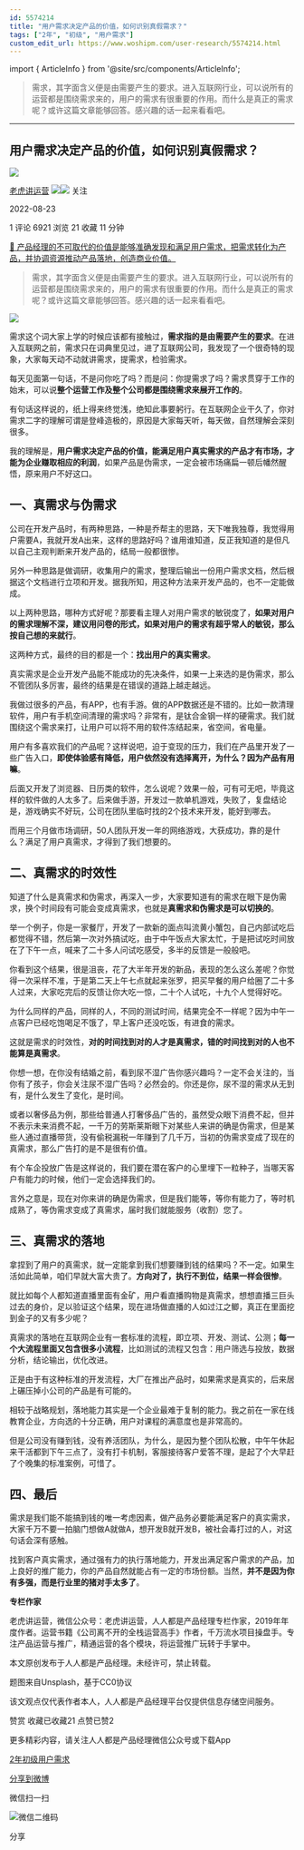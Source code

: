 ```yaml
---
id: 5574214
title: "用户需求决定产品的价值，如何识别真假需求？"
tags: ["2年", "初级", "用户需求"]
custom_edit_url: https://www.woshipm.com/user-research/5574214.html
---
```

import { ArticleInfo } from '@site/src/components/ArticleInfo';

<ArticleInfo
    author="老虎讲运营"
    authorLink="https://www.woshipm.com/u/227260"
    published="2022-08-23"
    views={6921}
    comments={1}
    collects={21}
/>

> 需求，其字面含义便是由需要产生的要求。进入互联网行业，可以说所有的运营都是围绕需求来的，用户的需求有很重要的作用。而什么是真正的需求呢？或许这篇文章能够回答。感兴趣的话一起来看看吧。

---

## 用户需求决定产品的价值，如何识别真假需求？

[![](https://image.woshipm.com/wp-files/2019/09/MaWGa3jaCqYy28UxGK3H.jpg!/both/72x72)](https://www.woshipm.com/u/227260)

[老虎讲运营](https://www.woshipm.com/u/227260) ![](https://static.woshipm.com/tag/1121_1@2x.png)![](https://static.woshipm.com/tag/2103_1@2x.png) 关注

2022-08-23

1 评论 6921 浏览 21 收藏 11 分钟

[🔗 产品经理的不可取代的价值是能够准确发现和满足用户需求，把需求转化为产品，并协调资源推动产品落地，创造商业价值。](https://ke.qidianla.com/courses/90pm)

> 需求，其字面含义便是由需要产生的要求。进入互联网行业，可以说所有的运营都是围绕需求来的，用户的需求有很重要的作用。而什么是真正的需求呢？或许这篇文章能够回答。感兴趣的话一起来看看吧。

![](https://image.woshipm.com/wp-files/2022/08/CYvzcyYRCG2muXSWqipS.jpg)

需求这个词大家上学的时候应该都有接触过，**需求指的是由需要产生的要求**。在进入互联网之前，需求只在词典里见过，进了互联网公司，我发现了一个很奇特的现象，大家每天动不动就讲需求，提需求，检验需求。

每天见面第一句话，不是问你吃了吗？而是问：你提需求了吗？需求贯穿于工作的始末，可以说**整个运营工作及整个公司都是围绕需求来展开工作的**。

有句话这样说的，纸上得来终觉浅，绝知此事要躬行。在互联网企业干久了，你对需求二字的理解可谓是登峰造极的，原因是大家每天听，每天做，自然理解会深刻很多。

我的理解是，**用户需求决定产品的价值，能满足用户真实需求的产品才有市场，才能为企业赚取相应的利润**，如果产品是伪需求，一定会被市场痛扁一顿后幡然醒悟，原来用户不好这口。

## 一、真需求与伪需求

公司在开发产品时，有两种思路，一种是乔帮主的思路，天下唯我独尊，我觉得用户需要A，我就开发A出来，这样的思路好吗？谁用谁知道，反正我知道的是但凡以自己主观判断来开发产品的，结局一般都很惨。

另外一种思路是做调研，收集用户的需求，整理后输出一份用户需求文档，然后根据这个文档进行立项和开发。据我所知，用这种方法来开发产品的，也不一定能做成。

以上两种思路，哪种方式好呢？那要看主理人对用户需求的敏锐度了，**如果对用户的需求理解不深，建议用问卷的形式，如果对用户的需求有超乎常人的敏锐，那么按自己想的来就行**。

这两种方式，最终的目的都是一个：**找出用户的真实需求**。

真实需求是企业开发产品能不能成功的先决条件，如果一上来选的是伪需求，那么不管团队多厉害，最终的结果是在错误的道路上越走越远。

我做过很多的产品，有APP，也有手游。做的APP数据还是不错的。比如一款清理软件，用户有手机空间清理的需求吗？非常有，是钛合金钢一样的硬需求。我们就围绕这个需求来打，让用户可以将不用的软件冻结起来，省空间，省电量。

用户有多喜欢我们的产品呢？这样说吧，迫于变现的压力，我们在产品里开发了一些广告入口，**即使体验感有降低，用户依然没有选择离开，为什么？因为产品有用嘛**。

后面又开发了浏览器、日历类的软件，怎么说呢？效果一般，可有可无吧，毕竟这样的软件做的人太多了。后来做手游，开发过一款单机游戏，失败了，复盘结论是，游戏确实不好玩，公司在团队里临时找的2个技术来开发，能好到哪去。

而用三个月做市场调研，50人团队开发一年的网络游戏，大获成功，靠的是什么？满足了用户真需求，才得到了我们想要的。

## 二、真需求的时效性

知道了什么是真需求和伪需求，再深入一步，大家要知道有的需求在眼下是伪需求，换个时间段有可能会变成真需求，也就是**真需求和伪需求是可以切换的**。

举一个例子，你是一家餐厅，开发了一款新的面点叫流黄小蟹包，自己内部试吃后都觉得不错，然后第一次对外搞试吃，由于中午饭点大家太忙，于是把试吃时间放在了下午一点，喊来了二十多人问试吃感受，多半的反馈是一般般吧。

你看到这个结果，很是沮丧，花了大半年开发的新品，表现的怎么这么差呢？你觉得一次采样不准，于是第二天上午七点就起来张罗，把买早餐的用户给圈了二十多人过来，大家吃完后的反馈让你大吃一惊，二十个人试吃，十九个人觉得好吃。

为什么同样的产品，同样的人，不同的测试时间，结果完全不一样呢？因为中午一点客户已经吃饱喝足不饿了，早上客户还没吃饭，有进食的需求。

这就是需求的时效性，**对的时间找到对的人才是真需求，错的时间找到对的人也不能算是真需求**。

你想一想，在你没有结婚之前，看到尿不湿广告你感兴趣吗？一定不会关注的，当你有了孩子，你会关注尿不湿广告吗？必然会的。你还是你，尿不湿的需求从无到有，是什么发生了变化，是时间。

或者以奢侈品为例，那些给普通人打奢侈品广告的，虽然受众眼下消费不起，但并不表示未来消费不起，一千万的劳斯莱斯眼下对某些人来讲的确是伪需求，但是某些人通过直播带货，没有偷税漏税一年赚到了几千万，当初的伪需求变成了现在的真需求，那么广告打的是不是很有价值。

有个车企投放广告是这样说的，我们要在潜在客户的心里埋下一粒种子，当哪天客户有能力的时候，他们一定会选择我们的。

言外之意是，现在对你来讲的确是伪需求，但是我们能等，等你有能力了，等时机成熟了，等伪需求变成了真需求，届时我们就能服务（收割）您了。

## 三、真需求的落地

拿捏到了用户的真需求，就一定能拿到我们想要赚到钱的结果吗？不一定。如果生活如此简单，咱们早就大富大贵了。**方向对了，执行不到位，结果一样会很惨**。

就比如每个人都知道直播里面有金矿，用户看直播购物是真需求，想想直播三巨头过去的身价，足以验证这个结果，现在进场做直播的人如过江之鲫，真正在里面挖到金子的又有多少呢？

真需求的落地在互联网企业有一套标准的流程，即立项、开发、测试、公测；**每一个大流程里面又包含很多小流程**，比如测试的流程又包含：用户筛选与投放，数据分析，结论输出，优化改进。

正是由于有这种标准的开发流程，大厂在推出产品时，如果需求是真实的，后来居上碾压掉小公司的产品是有可能的。

相较于战略规划，落地能力其实是一个企业最难于复制的能力。我之前在一家在线教育企业，方向选的十分正确，用户对课程的满意度也是非常高的。

但是公司没有赚到钱，没有养活团队，为什么，是因为整个团队松散，中午午休起来干活都到下午三点了，没有打卡机制，客服接待客户爱答不理，是起了个大早赶了个晚集的标准案例，可惜了。

## 四、最后

需求是我们能不能搞到钱的唯一考虑因素，做产品务必要能满足客户的真实需求，大家千万不要一拍脑门想做A就做A，想开发B就开发B，被社会毒打过的人，对这句话会深有感触。

找到客户真实需求，通过强有力的执行落地能力，开发出满足客户需求的产品，加上良好的推广能力，你的产品自然就能占有一定的市场份额。当然，**并不是因为你有多强，而是行业里的猪对手太多了**。

**专栏作家**

老虎讲运营，微信公众号：老虎讲运营，人人都是产品经理专栏作家，2019年年度作者。运营书籍《公司离不开的全栈运营高手》作者，千万流水项目操盘手。专注产品运营与推广，精通运营的各个模块，将运营推广玩转于手掌中。

本文原创发布于人人都是产品经理。未经许可，禁止转载。

题图来自Unsplash，基于CC0协议

该文观点仅代表作者本人，人人都是产品经理平台仅提供信息存储空间服务。

赞赏 收藏已收藏21 点赞已赞2

更多精彩内容，请关注人人都是产品经理微信公众号或下载App

[2年](https://www.woshipm.com/tag/2%e5%b9%b4)[初级](https://www.woshipm.com/tag/%e5%88%9d%e7%ba%a7)[用户需求](https://www.woshipm.com/tag/%e7%94%a8%e6%88%b7%e9%9c%80%e6%b1%82)

[分享到微博](https://service.weibo.com/share/share.php?appkey=2775287854&title=用户需求决定产品的价值，如何识别真假需求？&url=https://www.woshipm.com/user-research/5574214.html&pic=https://image.woshipm.com/wp-files/2022/08/CYvzcyYRCG2muXSWqipS.jpg)

微信扫一扫

![微信二维码](https://api.pwmqr.com/qrcode/create/?url=https://www.woshipm.com/user-research/5574214.html)

分享